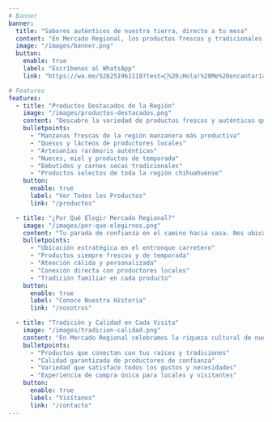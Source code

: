 ```yaml
---
# Banner
banner:
  title: "Sabores auténticos de nuestra tierra, directo a tu mesa"
  content: "En Mercado Regional, los productos frescos y tradicionales de la región están siempre a tu alcance. Un lugar donde se cruzan caminos y se encuentran sabores: para quien regresa, para quien descubre y para quien confía en nosotros."
  image: "/images/banner.png"
  button:
    enable: true
    label: "Escríbenos al WhatsApp"
    link: "https://wa.me/526251961110?text=🍎%20¡Hola!%20Me%20encantaría%20conocer%20los%20sabores%20de%20Mercado%20Regional"

# Features
features:
  - title: "Productos Destacados de la Región"
    image: "/images/productos-destacados.png"
    content: "Descubre la variedad de productos frescos y auténticos que tenemos para ti. Desde los campos de Cuauhtémoc hasta tu mesa, cada producto cuenta una historia de tradición y calidad."
    bulletpoints:
      - "Manzanas frescas de la región manzanera más productiva"
      - "Quesos y lácteos de productores locales"
      - "Artesanías rarámuris auténticas"
      - "Nueces, miel y productos de temporada"
      - "Embutidos y carnes secas tradicionales"
      - "Productos selectos de toda la región chihuahuense"
    button:
      enable: true
      label: "Ver Todos los Productos"
      link: "/productos"

  - title: "¿Por Qué Elegir Mercado Regional?"
    image: "/images/por-que-elegirnos.png"
    content: "Tu parada de confianza en el camino hacia casa. Nos ubicamos estratégicamente para ser tu conexión con los sabores auténticos de la región, sin importar de dónde vengas o hacia dónde vayas."
    bulletpoints:
      - "Ubicación estratégica en el entronque carretero"
      - "Productos siempre frescos y de temporada"
      - "Atención cálida y personalizada"
      - "Conexión directa con productores locales"
      - "Tradición familiar en cada producto"
    button:
      enable: true
      label: "Conoce Nuestra Historia"
      link: "/nosotros"

  - title: "Tradición y Calidad en Cada Visita"
    image: "/images/tradicion-calidad.png"
    content: "En Mercado Regional celebramos la riqueza cultural de nuestra región. Cada producto que encuentras aquí representa el trabajo, la tradición y el amor de nuestra tierra."
    bulletpoints:
      - "Productos que conectan con tus raíces y tradiciones"
      - "Calidad garantizada de productores de confianza"
      - "Variedad que satisface todos los gustos y necesidades"
      - "Experiencia de compra única para locales y visitantes"
    button:
      enable: true
      label: "Visítanos"
      link: "/contacto"
---
```

